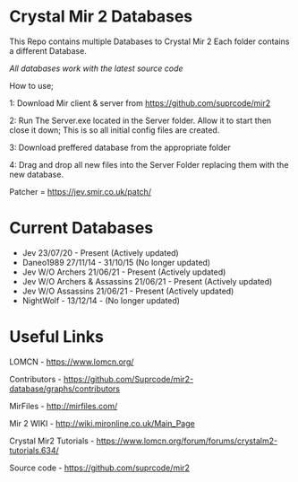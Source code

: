 # Crystal Mir 2 Databases

This Repo contains multiple Databases to Crystal Mir 2 
Each folder contains a different Database.

*All databases work with the latest source code*

How to use;

1: Download Mir client & server from https://github.com/suprcode/mir2

2: Run The Server.exe located in the Server folder. Allow it to start then close it down; This is so all initial config files are created.

3: Download preffered database from the appropriate folder

4: Drag and drop all new files into the Server Folder replacing them with the new database.

Patcher = https://jev.smir.co.uk/patch/


# Current Databases

- Jev 23/07/20 - Present (Actively updated)
- Daneo1989 27/11/14 - 31/10/15 (No longer updated)
- Jev W/O Archers 21/06/21 - Present (Actively updated)
- Jev W/O Archers & Assassins 21/06/21 - Present (Actively updated)
- Jev W/O Assassins 21/06/21 - Present (Actively updated)
- NightWolf - 13/12/14 - (No longer updated)

# Useful Links

LOMCN - https://www.lomcn.org/

Contributors - https://github.com/Suprcode/mir2-database/graphs/contributors

MirFiles - http://mirfiles.com/

Mir 2 WIKI - http://wiki.mironline.co.uk/Main_Page

Crystal Mir2 Tutorials - https://www.lomcn.org/forum/forums/crystalm2-tutorials.634/

Source code - https://github.com/suprcode/mir2
